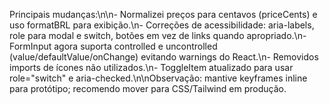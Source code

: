 Principais mudanças:\n\n- Normalizei preços para centavos (priceCents) e uso formatBRL para exibição.\n- Correções de acessibilidade: aria-labels, role para modal e switch, botões em vez de links quando apropriado.\n- FormInput agora suporta controlled e uncontrolled (value/defaultValue/onChange) evitando warnings do React.\n- Removidos imports de ícones não utilizados.\n- ToggleItem atualizado para usar role="switch" e aria-checked.\n\nObservação: mantive keyframes inline para protótipo; recomendo mover para CSS/Tailwind em produção.
